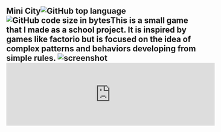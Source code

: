 ## Mini City<!-- META A minimalist city builder game META --><!-- STAR ICON -->![GitHub top language](https://img.shields.io/github/languages/top/ollielynas/minimalist_city_builder)![GitHub code size in bytes](https://img.shields.io/github/languages/code-size/ollielynas/minimalist_city_builder)This is a small game that I made as a school project. It is inspired by games like factorio but is focused on the idea of complex patterns and behaviors developing from simple rules. ![screenshot](https://img.itch.zone/aW1hZ2UvMjA3NTM1MS8xMjYyNTI2OS5wbmc=/original/TYhho4.png)<iframe frameborder="0" src="https://itch.io/embed/2075351" width="552" height="167"><a href="https://ollie-lynas.itch.io/minimalistautomationcitybuilder">Mini City by Ollie lynas</a></iframe>
<!-- LAST EDITED Wed Nov  8 14:23:42 2023 LAST EDITED-->